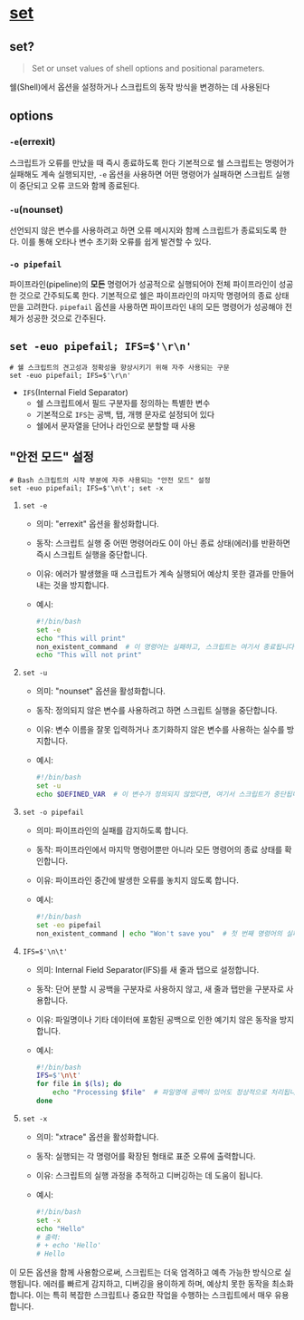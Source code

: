 # [set](https://linuxcommand.org/lc3_man_pages/seth.html)

## set?

> Set or unset values of shell options and positional parameters.

쉘(Shell)에서 옵션을 설정하거나 스크립트의 동작 방식을 변경하는 데 사용된다

## options

### `-e`(errexit)

스크립트가 오류를 만났을 때 즉시 종료하도록 한다
기본적으로 쉘 스크립트는 명령어가 실패해도 계속 실행되지만, `-e` 옵션을 사용하면 어떤 명령어가 실패하면 스크립트 실행이 중단되고 오류 코드와 함께 종료된다.

### `-u`(nounset)

선언되지 않은 변수를 사용하려고 하면 오류 메시지와 함께 스크립트가 종료되도록 한다.
이를 통해 오타나 변수 초기화 오류를 쉽게 발견할 수 있다.

### `-o pipefail`

파이프라인(pipeline)의 **모든** 명령어가 성공적으로 실행되어야 전체 파이프라인이 성공한 것으로 간주되도록 한다.
기본적으로 쉘은 파이프라인의 마지막 명령어의 종료 상태만을 고려한다.
`pipefail` 옵션을 사용하면 파이프라인 내의 모든 명령어가 성공해야 전체가 성공한 것으로 간주된다.

## `set -euo pipefail; IFS=$'\r\n'`

```shell
# 쉘 스크립트의 견고성과 정확성을 향상시키기 위해 자주 사용되는 구문
set -euo pipefail; IFS=$'\r\n'
```

- `IFS`(Internal Field Separator)
    - 쉘 스크립트에서 필드 구분자를 정의하는 특별한 변수
    - 기본적으로 `IFS`는 공백, 탭, 개행 문자로 설정되어 있다
    - 쉘에서 문자열을 단어나 라인으로 분할할 때 사용

## "안전 모드" 설정

```shell
# Bash 스크립트의 시작 부분에 자주 사용되는 "안전 모드" 설정
set -euo pipefail; IFS=$'\n\t'; set -x
```

1. `set -e`

   - 의미: "errexit" 옵션을 활성화합니다.
   - 동작: 스크립트 실행 중 어떤 명령어라도 0이 아닌 종료 상태(에러)를 반환하면 즉시 스크립트 실행을 중단합니다.
   - 이유: 에러가 발생했을 때 스크립트가 계속 실행되어 예상치 못한 결과를 만들어내는 것을 방지합니다.
   - 예시:

     ```bash
     #!/bin/bash
     set -e
     echo "This will print"
     non_existent_command  # 이 명령어는 실패하고, 스크립트는 여기서 종료됩니다.
     echo "This will not print"
     ```

2. `set -u`

   - 의미: "nounset" 옵션을 활성화합니다.
   - 동작: 정의되지 않은 변수를 사용하려고 하면 스크립트 실행을 중단합니다.
   - 이유: 변수 이름을 잘못 입력하거나 초기화하지 않은 변수를 사용하는 실수를 방지합니다.
   - 예시:

     ```bash
     #!/bin/bash
     set -u
     echo $DEFINED_VAR  # 이 변수가 정의되지 않았다면, 여기서 스크립트가 중단됩니다.
     ```

3. `set -o pipefail`

   - 의미: 파이프라인의 실패를 감지하도록 합니다.
   - 동작: 파이프라인에서 마지막 명령어뿐만 아니라 모든 명령어의 종료 상태를 확인합니다.
   - 이유: 파이프라인 중간에 발생한 오류를 놓치지 않도록 합니다.
   - 예시:

     ```bash
     #!/bin/bash
     set -eo pipefail
     non_existent_command | echo "Won't save you"  # 첫 번째 명령어의 실패로 스크립트가 중단됩니다.
     ```

4. `IFS=$'\n\t'`

   - 의미: Internal Field Separator(IFS)를 새 줄과 탭으로 설정합니다.
   - 동작: 단어 분할 시 공백을 구분자로 사용하지 않고, 새 줄과 탭만을 구분자로 사용합니다.
   - 이유: 파일명이나 기타 데이터에 포함된 공백으로 인한 예기치 않은 동작을 방지합니다.
   - 예시:

     ```bash
     #!/bin/bash
     IFS=$'\n\t'
     for file in $(ls); do
         echo "Processing $file"  # 파일명에 공백이 있어도 정상적으로 처리됩니다.
     done
     ```

5. `set -x`

   - 의미: "xtrace" 옵션을 활성화합니다.
   - 동작: 실행되는 각 명령어를 확장된 형태로 표준 오류에 출력합니다.
   - 이유: 스크립트의 실행 과정을 추적하고 디버깅하는 데 도움이 됩니다.
   - 예시:

     ```bash
     #!/bin/bash
     set -x
     echo "Hello"
     # 출력:
     # + echo 'Hello'
     # Hello
     ```

이 모든 옵션을 함께 사용함으로써, 스크립트는 더욱 엄격하고 예측 가능한 방식으로 실행됩니다. 에러를 빠르게 감지하고, 디버깅을 용이하게 하며, 예상치 못한 동작을 최소화합니다. 이는 특히 복잡한 스크립트나 중요한 작업을 수행하는 스크립트에서 매우 유용합니다.
